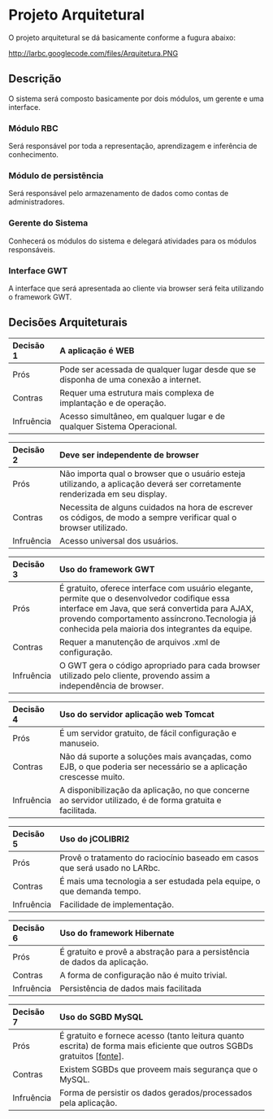 # Projeto Arquitetural #

O projeto arquitetural se dá basicamente conforme a fugura abaixo:

http://larbc.googlecode.com/files/Arquitetura.PNG

## Descrição ##

O sistema será composto basicamente por dois módulos, um gerente e uma interface.

### Módulo RBC ###

Será responsável por toda a representação, aprendizagem e inferência de conhecimento.

### Módulo de persistência ###

Será responsável pelo armazenamento de dados como contas de administradores.

### Gerente do Sistema ###

Conhecerá os módulos do sistema e delegará atividades para os módulos responsáveis.

### Interface GWT ###

A interface que será apresentada ao cliente via browser será feita utilizando o framework GWT.

## Decisões Arquiteturais ##

|Decisão 1 |A aplicação é WEB|
|:---------|:----------------|
|Prós      |Pode ser acessada de qualquer lugar desde que se disponha de uma conexão a internet.|
|Contras   |Requer uma estrutura mais complexa de implantação e de operação.|
|Infruência |Acesso simultâneo, em qualquer lugar e de qualquer Sistema Operacional.|

|Decisão 2 |Deve ser independente de browser|
|:---------|:-------------------------------|
|Prós      |Não importa qual o browser que o usuário esteja utilizando, a aplicação deverá ser corretamente renderizada em seu display.|
|Contras   |Necessita de alguns cuidados na hora de escrever os códigos, de modo a sempre verificar qual o browser utilizado.|
|Infruência |Acesso universal dos usuários.  |

|Decisão 3 |Uso do framework GWT|
|:---------|:-------------------|
|Prós      |É gratuito, oferece interface com usuário elegante, permite que o desenvolvedor codifique essa interface em Java, que será convertida para AJAX, provendo comportamento assíncrono.Tecnologia já conhecida pela maioria dos integrantes da equipe.|
|Contras   |Requer a manutenção de arquivos .xml de configuração.|
|Infruência |O GWT gera o código apropriado para cada browser utilizado pelo cliente, provendo assim a independência de browser.|

|Decisão 4 |Uso do servidor aplicação web Tomcat|
|:---------|:-----------------------------------|
|Prós      |É um servidor gratuito, de fácil configuração e manuseio.|
|Contras   |Não dá suporte a soluções mais avançadas, como EJB, o que poderia ser necessário se a aplicação crescesse muito.|
|Infruência |A disponibilização da aplicação, no que concerne ao servidor utilizado, é de forma gratuita e facilitada.|

|Decisão 5 |Uso do jCOLIBRI2|
|:---------|:---------------|
|Prós      |Provê o tratamento do raciocínio baseado em casos que será usado no LARbc.|
|Contras   |É mais uma tecnologia a ser estudada pela equipe, o que demanda tempo.|
|Infruência |Facilidade de implementação.|

|Decisão 6 |Uso do framework Hibernate|
|:---------|:-------------------------|
|Prós      |É gratuito e provê a abstração para a persistência de dados da aplicação.|
|Contras   |A forma de configuração não é muito trivial.|
|Infruência |Persistência de dados mais facilitada|

|Decisão 7 |Uso do SGBD MySQL|
|:---------|:----------------|
|Prós      |É gratuito e fornece acesso (tanto leitura quanto escrita) de forma mais eficiente que outros SGBDs gratuitos [[fonte](http://larbc.googlecode.com/files/8330.pdf)].|
|Contras   |Existem SGBDs que proveem mais segurança que o MySQL.|
|Infruência |Forma de persistir os dados gerados/processados pela aplicação.|